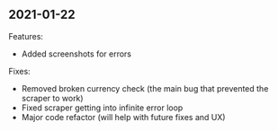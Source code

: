 ## 2021-01-22
Features:
- Added screenshots for errors

Fixes:
- Removed broken currency check (the main bug that prevented the scraper to work)
- Fixed scraper getting into infinite error loop
- Major code refactor (will help with future fixes and UX)
